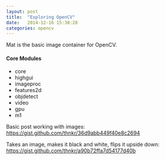```yaml
---
layout: post
title:  "Exploring OpenCV"
date:   2014-12-16 15:38:28
categories: opencv
---
```

Mat is the basic image container for OpenCV.

#### Core Modules
- core
- highgui
- imageproc
- features2d
- objdetect
- video
- gpu
- m1


Basic post working with images: <a href="https://gist.github.com/thnkr/36d9abb449f40e8c2694" target="_blank">https://gist.github.com/thnkr/36d9abb449f40e8c2694</a>

Takes an image, makes it black and white, flips it upside down: <a href="https://gist.github.com/thnkr/a90b72ffa7d54177d40b" target="_blank">https://gist.github.com/thnkr/a90b72ffa7d54177d40b</a>

